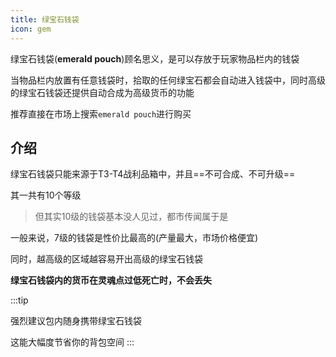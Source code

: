```yaml
---
title: 绿宝石钱袋
icon: gem
---
```


绿宝石钱袋(**emerald pouch**)顾名思义，是可以存放于玩家物品栏内的钱袋

当物品栏内放置有任意钱袋时，拾取的任何绿宝石都会自动进入钱袋中，同时高级的绿宝石钱袋还提供自动合成为高级货币的功能

推荐直接在市场上搜索`emerald pouch`进行购买

## 介绍

绿宝石钱袋只能来源于T3-T4战利品箱中，并且==不可合成、不可升级==

其一共有10个等级

>但其实10级的钱袋基本没人见过，都市传闻属于是

一般来说，7级的钱袋是性价比最高的(产量最大，市场价格便宜)

同时，越高级的区域越容易开出高级的绿宝石钱袋

**绿宝石钱袋内的货币在灵魂点过低死亡时，不会丢失**

:::tip

强烈建议包内随身携带绿宝石钱袋

这能大幅度节省你的背包空间
:::
